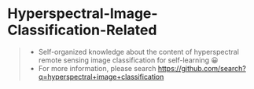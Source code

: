 # Hyperspectral-Image-Classification-Related
> + Self-organized knowledge about the content of hyperspectral remote sensing image classification for self-learning 😀
> + For more information, please search <https://github.com/search?q=hyperspectral+image+classification>
